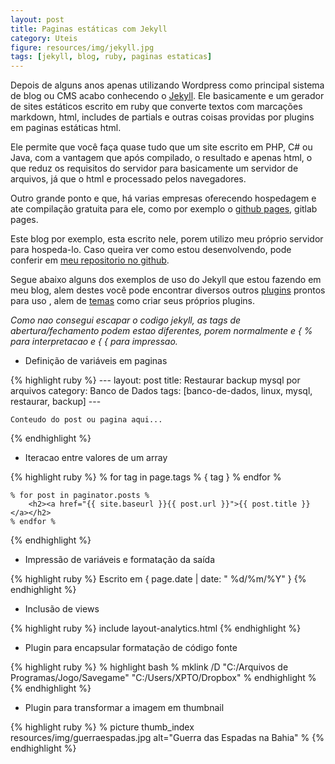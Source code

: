 ```yaml
---
layout: post
title: Paginas estáticas com Jekyll
category: Uteis
figure: resources/img/jekyll.jpg
tags: [jekyll, blog, ruby, paginas estaticas]
---
```

Depois de alguns anos apenas utilizando Wordpress como principal sistema de blog ou CMS acabo conhecendo o [Jekyll](https://jekyllrb.com). Ele basicamente e um gerador de sites estáticos escrito em ruby que converte textos com marcações markdown, html, includes de partials e outras coisas providas por plugins em paginas estáticas html.

Ele permite que você faça quase tudo que um site escrito em PHP, C# ou Java, com a vantagem que após compilado, o resultado e apenas html, o que reduz os requisitos do servidor para basicamente um servidor de arquivos, já que o html e processado pelos navegadores.

Outro grande ponto e que, há varias empresas oferecendo hospedagem e ate compilação gratuita para ele, como por exemplo o [github pages](https://pages.github.com/), gitlab pages.

Este blog por exemplo, esta escrito nele, porem utilizo meu próprio servidor para hospeda-lo. Caso queira ver como estou desenvolvendo, pode conferir em [meu repositorio no github](github.com/douglasjam/blog).

Segue abaixo alguns dos exemplos de uso do Jekyll que estou fazendo em meu blog, alem destes você pode encontrar diversos outros [plugins](https://jekyllrb.com/docs/plugins/) prontos para uso , alem de [temas](http://jekyllthemes.org/) como criar seus próprios plugins.

_Como nao consegui escapar o codigo jekyll, as tags de abertura/fechamento podem estao diferentes, porem normalmente e { % para interpretacao e { { para impressao._

- Definição de variáveis em paginas

{% highlight ruby %}
    ---
    layout: post
    title: Restaurar backup mysql por arquivos
    category: Banco de Dados
    tags: [banco-de-dados, linux, mysql, restaurar, backup]
    ---
    
    Conteudo do post ou pagina aqui...
{% endhighlight %}

- Iteracao entre valores de um array

{% highlight ruby %}
   % for tag in page.tags %
        <span class="label label-default">{ tag }</span>
    % endfor %
    
    % for post in paginator.posts %
        <h2><a href="{{ site.baseurl }}{{ post.url }}">{{ post.title }}</a></h2>
    % endfor %
{% endhighlight %}

- Impressão de variáveis e formatação da saída

{% highlight ruby %}
    <span class="post-writed pull-left">
      Escrito em { page.date | date: " %d/%m/%Y" }
    </span>
{% endhighlight %}
    
- Inclusão de views
    
{% highlight ruby %}
    include layout-analytics.html
{% endhighlight %}

- Plugin para encapsular formatação de código fonte

{% highlight ruby %}
    % highlight bash %
        mklink /D "C:/Arquivos de Programas/Jogo/Savegame" "C:/Users/XPTO/Dropbox"
    % endhighlight %
{% endhighlight %}

- Plugin para transformar a imagem em thumbnail

{% highlight ruby %}
    % picture thumb_index resources/img/guerraespadas.jpg alt="Guerra das Espadas na Bahia" %
{% endhighlight %}

